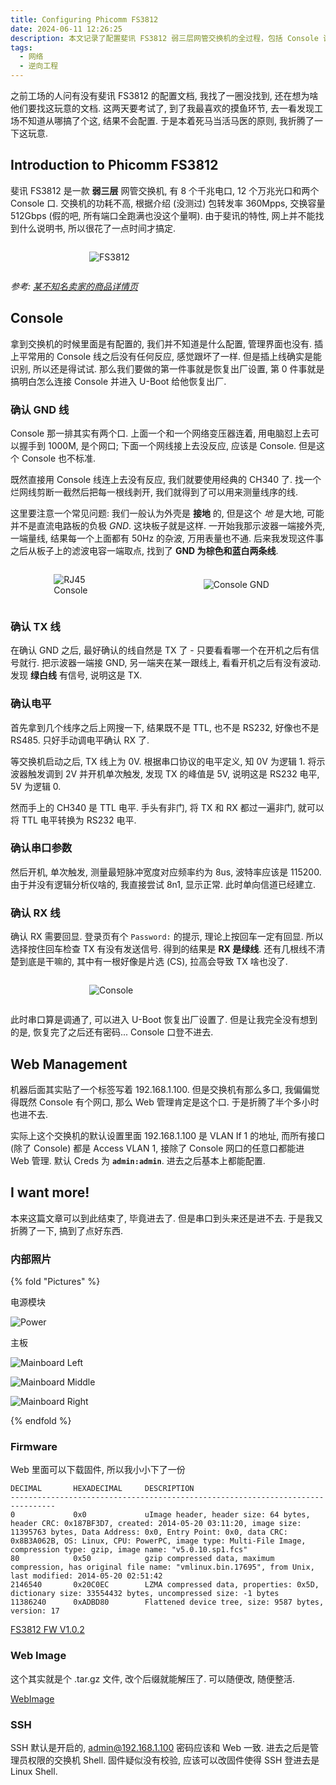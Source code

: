 ```yaml
---
title: Configuring Phicomm FS3812
date: 2024-06-11 12:26:25
description: 本文记录了配置斐讯 FS3812 弱三层网管交换机的全过程，包括 Console 调试、Web 管理配置、固件分析及内部照片分享，并探讨了串口调试的技术细节和固件修改的可能性。
tags:
  - 网络
  - 逆向工程
---
```


之前工场的人问有没有斐讯 FS3812 的配置文档, 我找了一圈没找到, 还在想为啥他们要找这玩意的文档. 这两天要考试了, 到了我最喜欢的摸鱼环节, 去一看发现工场不知道从哪搞了个这, 结果不会配置. 于是本着死马当活马医的原则, 我折腾了一下这玩意.

<!-- more -->

## Introduction to Phicomm FS3812

斐讯 FS3812 是一款 **弱三层** 网管交换机, 有 8 个千兆电口, 12 个万兆光口和两个 Console 口. 交换机的功耗不高, 根据介绍 (没测过) 包转发率 360Mpps, 交换容量 512Gbps (假的吧, 所有端口全跑满也没这个量啊). 由于斐讯的特性, 网上并不能找到什么说明书, 所以很花了一点时间才搞定.

<div style="display: flex;">
<div style="width: 50%; margin: auto;">

![FS3812](Phicomm-FS3812/fs3812.png)

</div>
</div>

*参考: [某不知名卖家的商品详情页](https://b2b.homedo.com/goods/100118204.html)*

## Console

拿到交换机的时候里面是有配置的, 我们并不知道是什么配置, 管理界面也没有. 插上平常用的 Console 线之后没有任何反应, 感觉跟坏了一样. 但是插上线确实是能识别, 所以还是得试试. 那么我们要做的第一件事就是恢复出厂设置, 第 0 件事就是搞明白怎么连接 Console 并进入 U-Boot 给他恢复出厂.

### 确认 GND 线

Console 那一排其实有两个口. 上面一个和一个网络变压器连着, 用电脑怼上去可以握手到 1000M, 是个网口; 下面一个网线接上去没反应, 应该是 Console. 但是这个 Console 也不标准.

既然直接用 Console 线连上去没有反应, 我们就要使用经典的 CH340 了. 找一个烂网线剪断一截然后把每一根线剥开, 我们就得到了可以用来测量线序的线.

这里要注意一个常见问题: 我们一般认为外壳是 **接地** 的, 但是这个 *地* 是大地, 可能并不是直流电路板的负极 *GND*. 这块板子就是这样. 一开始我那示波器一端接外壳, 一端量线, 结果每一个上面都有 50Hz 的杂波, 万用表量也不通. 后来我发现这件事之后从板子上的滤波电容一端取点, 找到了 **GND 为棕色和蓝白两条线**.

<div style="display: flex; flex-direction: row;">
<div style="width: 20%; margin: auto;">

![RJ45 Console](Phicomm-FS3812/console-rj45.jpg)

</div>
<div style="width: 25%; margin: auto;">

![Console GND](Phicomm-FS3812/console-gnd.jpg)

</div>
</div>

### 确认 TX 线

在确认 GND 之后, 最好确认的线自然是 TX 了 - 只要看看哪一个在开机之后有信号就行. 把示波器一端接 GND, 另一端夹在某一跟线上, 看看开机之后有没有波动. 发现 **绿白线** 有信号, 说明这是 TX.

### 确认电平

首先拿到几个线序之后上网搜一下, 结果既不是 TTL, 也不是 RS232, 好像也不是 RS485. 只好手动调电平确认 RX 了.

等交换机启动之后, TX 线上为 0V. 根据串口协议的电平定义, 知 0V 为逻辑 1. 将示波器触发调到 2V 并开机单次触发, 发现 TX 的峰值是 5V, 说明这是 RS232 电平, 5V 为逻辑 0.

然而手上的 CH340 是 TTL 电平. 手头有非门, 将 TX 和 RX 都过一遍非门, 就可以将 TTL 电平转换为 RS232 电平.

### 确认串口参数

然后开机, 单次触发, 测量最短脉冲宽度对应频率约为 8us, 波特率应该是 115200. 由于并没有逻辑分析仪啥的, 我直接尝试 8n1, 显示正常. 此时单向信道已经建立.

### 确认 RX 线

确认 RX 需要回显. 登录页有个 `Password:` 的提示, 理论上按回车一定有回显. 所以选择按住回车检查 TX 有没有发送信号. 得到的结果是 **RX 是绿线**. 还有几根线不清楚到底是干嘛的, 其中有一根好像是片选 (CS), 拉高会导致 TX 啥也没了.

<div style="display: flex;">
<div style="width: 50%; margin: auto;">

![Console](Phicomm-FS3812/console.jpg)

</div>
</div>

此时串口算是调通了, 可以进入 U-Boot 恢复出厂设置了. 但是让我完全没有想到的是, 恢复完了之后还有密码... Console 口登不进去.

## Web Management

机器后面其实贴了一个标签写着 192.168.1.100. 但是交换机有那么多口, 我偏偏觉得既然 Console 有个网口, 那么 Web 管理肯定是这个口. 于是折腾了半个多小时也进不去.

实际上这个交换机的默认设置里面 192.168.1.100 是 VLAN If 1 的地址, 而所有接口 (除了 Console) 都是 Access VLAN 1, 接除了 Console 网口的任意口都能进 Web 管理. 默认 Creds 为 **`admin:admin`**. 进去之后基本上都能配置.

## I want more!

本来这篇文章可以到此结束了, 毕竟进去了. 但是串口到头来还是进不去. 于是我又折腾了一下, 搞到了点好东西.

### 内部照片

{% fold "Pictures" %}

电源模块

![Power](Phicomm-FS3812/inside-power.jpg)

主板

![Mainboard Left](Phicomm-FS3812/inside-mainboard-l.jpg)

![Mainboard Middle](Phicomm-FS3812/inside-mainboard-m.jpg)

![Mainboard Right](Phicomm-FS3812/inside-mainboard-r.jpg)

{% endfold %}

### Firmware

Web 里面可以下载固件, 所以我小小下了一份

```text
DECIMAL       HEXADECIMAL     DESCRIPTION
--------------------------------------------------------------------------------
0             0x0             uImage header, header size: 64 bytes, header CRC: 0x187BF3D7, created: 2014-05-20 03:11:20, image size: 11395763 bytes, Data Address: 0x0, Entry Point: 0x0, data CRC: 0x8B3A062B, OS: Linux, CPU: PowerPC, image type: Multi-File Image, compression type: gzip, image name: "v5.0.10.sp1.fcs"
80            0x50            gzip compressed data, maximum compression, has original file name: "vmlinux.bin.17695", from Unix, last modified: 2014-05-20 02:51:42
2146540       0x20C0EC        LZMA compressed data, properties: 0x5D, dictionary size: 33554432 bytes, uncompressed size: -1 bytes
11386240      0xADBD80        Flattened device tree, size: 9587 bytes, version: 17
```

[FS3812 FW V1.0.2](Phicomm-FS3812/FS3812_SW_703003504_V1.0.2.bin)

### Web Image

这个其实就是个 .tar.gz 文件, 改个后缀就能解压了. 可以随便改, 随便整活.

[WebImage](Phicomm-FS3812/webimage.bin)

### SSH

SSH 默认是开启的, admin@192.168.1.100 密码应该和 Web 一致. 进去之后是管理员权限的交换机 Shell. 固件疑似没有校验, 应该可以改固件使得 SSH 登进去是 Linux Shell.
